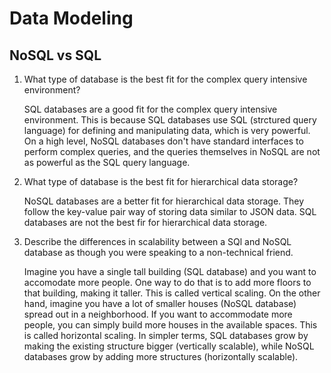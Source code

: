 # Data Modeling

## NoSQL vs SQL

1. What type of database is the best fit for the complex query intensive environment?

    SQL databases are a good fit for the complex query intensive environment. This is because SQL databases use SQL (strctured query language) for defining and manipulating data, which is very powerful. On a high level, NoSQL databases don't have standard interfaces to perform complex queries, and the queries themselves in NoSQL   are not as powerful as the SQL query language. 

2. What type of database is the best fit for hierarchical data storage?

    NoSQL databases are a better fit for hierarchical data storage. They follow the key-value pair way of storing data similar to JSON data. SQL databases are not the best fir for hierarchical data storage. 


3. Describe the differences in scalability between a SQl and NoSQL database as though you were speaking to a non-technical friend.

    Imagine you have a single tall building (SQL database) and you want to accomodate more people. One way to do that is to add more floors to that building, making it taller. This is called vertical scaling. On the other hand, imagine you have a lot of smaller houses (NoSQL database) spread out in a neighborhood. If you want to accommodate more people, you can simply build more houses in the available spaces. This is called horizontal scaling. In simpler terms, SQL databases grow by making the existing structure bigger (vertically scalable), while NoSQL databases grow by adding more structures (horizontally scalable). 